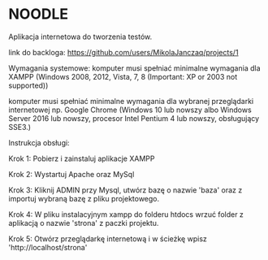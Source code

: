 # NOODLE
Aplikacja internetowa do tworzenia testów.

link do backloga:
https://github.com/users/MikolaJanczaq/projects/1

Wymagania systemowe:
komputer musi spełniać minimalne wymagania dla XAMPP (Windows 2008, 2012, Vista, 7, 8 (Important: XP or 2003 not supported))

komputer musi spełniać minimalne wymagania dla wybranej przeglądarki internetowej np. Google Chrome (Windows 10 lub nowszy albo Windows Server 2016 lub nowszy, procesor Intel Pentium 4 lub nowszy, obsługujący SSE3.)


Instrukcja obsługi:


Krok 1:
Pobierz i zainstaluj aplikacje XAMPP

Krok 2:
Wystartuj Apache oraz MySql

Krok 3:
Kliknij ADMIN przy Mysql, utwórz bazę o nazwie 'baza' oraz z importuj wybraną bazę z pliku projektowego.

Krok 4:
W pliku instalacyjnym xampp do folderu htdocs wrzuć folder z aplikacją o nazwie 'strona' z paczki projektu.

Krok 5:
Otwórz przeglądarkę internetową i w ścieżkę wpisz 'http://localhost/strona'
